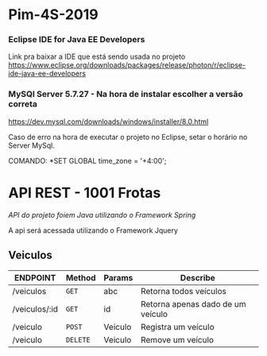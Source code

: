 # Pim-4S-2019

### Eclipse IDE for Java EE Developers 
Link pra baixar a IDE que está sendo usada no projeto
https://www.eclipse.org/downloads/packages/release/photon/r/eclipse-ide-java-ee-developers


### MySQl Server 5.7.27  - Na hora de instalar escolher a versão correta
https://dev.mysql.com/downloads/windows/installer/8.0.html


Caso de erro na hora de executar o projeto no Eclipse, setar o horário no Server MySql.

COMANDO: *SET GLOBAL time_zone = '+4:00'; 

# API REST - 1001 Frotas
*API do projeto foiem Java utilizando o Framework Spring*

A api será acessada utilizando o Framework Jquery

## Veiculos

| ENDPOINT  | Method | Params | Describe |
| --- | --- | --- | --- |
| /veiculos | `GET` | abc | Retorna todos veículos |
| /veiculos/:id | `GET` | id | Retorna apenas dado de um veículo |
| /veiculo | `POST` | Veiculo | Registra um veículo |
| /veiculo | `DELETE` | Veiculo | Remove um veículo |

